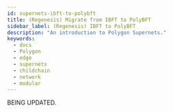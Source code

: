 ```yaml
---
id: supernets-ibft-to-polybft
title: (Regenesis) Migrate from IBFT to PolyBFT
sidebar_label: (Regenesis) IBFT to PolyBFT
description: "An introduction to Polygon Supernets."
keywords:
  - docs
  - Polygon
  - edge
  - supernets
  - childchain
  - network
  - modular
---
```


BEING UPDATED.
